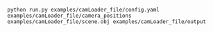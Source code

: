 `python run.py examples/camLoader_file/config.yaml examples/camLoader_file/camera_positions examples/camLoader_file/scene.obj examples/camLoader_file/output`